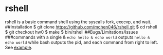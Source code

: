# rshell
rshell is a basic command shell using the syscalls fork, execvp, and wait.
##Installation
	$ git clone https://github.com/mchen046/rshell.git
	$ cd rshell
	$ git checkout hw0
	$ make
	$ bin/rshell
##Bugs/Limitations/Issues
###commands with a single & 
`echo hello & echo world` outputs `hello & echo world` while bash outputs the pid, and each command from right to left. See [example](http://bashitout.com/2013/05/18/Ampersands-on-the-command-line.html).


